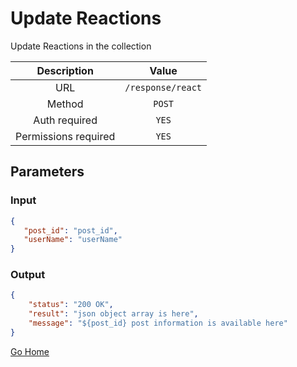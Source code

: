 # Update Reactions

Update Reactions in the collection

|      Description      |           Value           |
|:--------------------: |:------------------------: |
| URL                   | `/response/react`  |
| Method                | `POST`                     |
| Auth required         | `YES`                     |
| Permissions required  | `YES`                    |

## Parameters

### Input

```json
{
   "post_id": "post_id", 
   "userName": "userName"
}
```

### Output

```json
{
    "status": "200 OK",
    "result": "json object array is here",
    "message": "${post_id} post information is available here"
}
```

[Go Home](../README.md)
